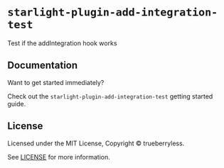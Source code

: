 # `starlight-plugin-add-integration-test`

Test if the addIntegration hook works

## Documentation

Want to get started immediately?

Check out the `starlight-plugin-add-integration-test` getting started guide.

## License

Licensed under the MIT License, Copyright © trueberryless.

See [LICENSE](https://github.com/trueberryless/starlight-plugin-add-integration-test/blob/main/LICENSE) for more information.
